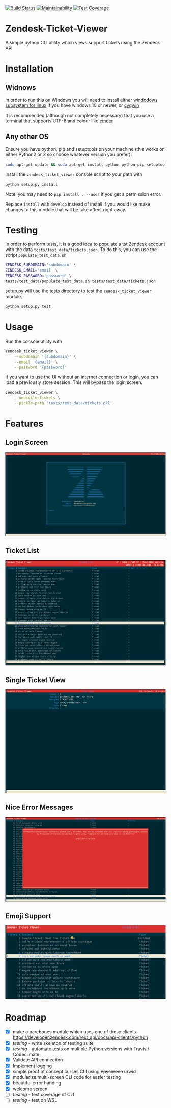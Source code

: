 [![Build Status](https://travis-ci.org/derwentx/Zendesk-Ticket-Viewer.svg?branch=master)](https://travis-ci.org/derwentx/Zendesk-Ticket-Viewer)
[![Maintainability](https://api.codeclimate.com/v1/badges/f72799f7d813f48f9329/maintainability)](https://codeclimate.com/github/derwentx/Zendesk-Ticket-Viewer/maintainability)
[![Test Coverage](https://api.codeclimate.com/v1/badges/f72799f7d813f48f9329/test_coverage)](https://codeclimate.com/github/derwentx/Zendesk-Ticket-Viewer/test_coverage)

# Zendesk-Ticket-Viewer
A simple python CLI utility which views support tickets using the Zendesk API

# Installation

## Widnows

In order to run this on Windows you will need to install either [windodows subsystem for linux](https://docs.microsoft.com/en-us/windows/wsl/install-win10) if you have windows 10 or newer, or [cygwin](https://cygwin.com/install.html)

It is recommended (although not completely necessary) that you use a terminal that supports UTF-8 and colour like [cmder](https://github.com/cmderdev/cmder)

## Any other OS

Ensure you have python, pip and setuptools on your machine (this works on either Python2 or 3 so choose whatever version you prefer):

```bash
sudo apt-get update && sudo apt-get install python python-pip setuptools
```

Install the `zendesk_ticket_viewer` console script to your path with

```bash
python setup.py install
```

Note: you may need to `pip install . --user` if you get a permission error.

Replace `install` with  `develop` instead of install if you would like make changes to this module that will be take affect right away.

# Testing

In order to perform tests, it is a good idea to populate a tst Zendesk account with the data `tests/test_data/tickets.json`. To do this, you can use the script `populate_test_data.sh`

```bash
ZENDESK_SUBDOMAIN='subdomain' \
ZENDESK_EMAIL='email' \
ZENDESK_PASSWORD='password' \
tests/test_data/populate_test_data.sh tests/test_data/tickets.json
```

setup.py will use the tests directory to test the `zendesk_ticket_viewer` module.

```bash
python setup.py test
```

# Usage

Run the console utility with

```bash
zendesk_ticket_viewer \
    --subdomain '{subdomain}' \
    --email '{email}' \
    --password '{password}'
```

If you want to use the UI without an internet connection or login, you can load
a previously store session. This will bypass the login screen.

```bash
zendesk_ticket_viewer \
    --unpickle-tickets \
    --pickle-path 'tests/test_data/tickets.pkl'
```

# Features

## Login Screen
<img src="screenshots/login.png?raw=true">

## Ticket List
<img src="screenshots/ticket_list.png?raw=true">

## Single Ticket View
<img src="screenshots/ticket_view.png?raw=true">

## Nice Error Messages
<img src="screenshots/error.png?raw=true">

## Emoji Support
<img src="screenshots/emoji_support.png?raw=true">

# Roadmap
 - [x] make a barebones module which uses one of these clients https://developer.zendesk.com/rest_api/docs/api-clients/python
 - [x] *testing* - write skeleton of testing suite
 - [x] *testing* - automate tests on multiple Python versions with Travis / Codeclimate
 - [x] Validate API connection
 - [x] Implement logging
 - [x] simple proof of concept curses CLI using ~~npyscreen~~ urwid
 - [x] modularize multi-screen CLI code for easier testing
 - [x] beautiful error handing
 - [x] welcome screen
 - [ ] *testing* - test coverage of CLI
 - [ ] *testing* - test on WSL
